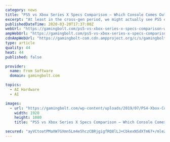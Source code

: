 ```yaml
---
category: news
title: "PS5 vs Xbox Series X Specs Comparison – Which Console Comes Out on Top?"
excerpt: "At least in the cross-gen period, we might actually see PS5 exclusives deliver more of a generational leap in terms of gameplay, physics and AI because of this. GPU – Wider and Slower vs Narrower and Faster In objective terms, the Xbox Series X has a more powerful GPU than the PlayStation 5. The massive, 52 CU RDNA2 GPU is the largest post ..."
publishedDateTime: 2020-03-20T17:37:00Z
webUrl: "https://gamingbolt.com/ps5-vs-xbox-series-x-specs-comparison-which-console-comes-out-on-top"
ampWebUrl: "https://gamingbolt.com/ps5-vs-xbox-series-x-specs-comparison-which-console-comes-out-on-top/amp"
cdnAmpWebUrl: "https://gamingbolt-com.cdn.ampproject.org/c/s/gamingbolt.com/ps5-vs-xbox-series-x-specs-comparison-which-console-comes-out-on-top/amp"
type: article
quality: 44
heat: 44
published: false

provider:
  name: From Software
  domain: gamingbolt.com

topics:
  - AI Hardware
  - AI

images:
  - url: "https://gamingbolt.com/wp-content/uploads/2019/07/PS4-Xbox-Controller.jpg"
    width: 1920
    height: 1080
    title: "PS5 vs Xbox Series X Specs Comparison – Which Console Comes Out on Top?"

secured: "ayVCtoatPMaXW7GXmn5Lm4e5hczCBRjgigfRQ8lLJ+CbkexNSdXTm67+/mleZvRvSo5rvtMQJn0himfEZ6JKgA6M+OSzzNbp1KVlVPuOz3GI6lDSztJ/qGJLvQZzRbOK+ChbdetOjsoUmHjbZCBJiW2KIlBf1ptko7I+fvBwdZzH0/kABy6qAQLSXYtTs7eynvp1KVu7ozJYiqauney+8eckbfWqkEMMJJqQEW/FeIV1m9ZcmTY1lRsk38QyNYsucg/lQTaw/dK+pN3fKh6iRB7aBz2vnks0MZXa/qAoJpeh68tSHUtimL4fkSbN2FodPHfEcIyd70Fes1/OJHNR19pNyCP/gjX9F1X+mvEBLVNj30rvEnl2fgqgX0eVPqiZXe0tihWHtveqJ6QiAZa+HLLlxKiWKBh9dIqcXGfb/yH5RiqeWI8pxZbqcedgVXhEx8NkQFCErzupEeIb3SzYADY/bsVpWqzuZEBIyck2528=;H2ubsHo5UFn67EXTzjicyg=="
---
```


